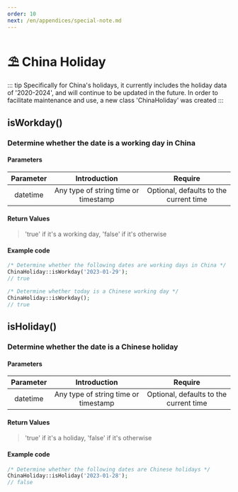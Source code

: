 ```yaml
---
order: 10
next: /en/appendices/special-note.md
---
```


# ⛱️ China Holiday

::: tip
Specifically for China's holidays, it currently includes the holiday data of '2020-2024', and will continue to be updated in the future. In order to facilitate maintenance and use, a new class 'ChinaHoliday' was created
:::

## isWorkday()

### Determine whether the date is a working day in China

#### Parameters

| Parameter |             Introduction             |                Require                 |
|:---------:|:------------------------------------:|:--------------------------------------:|
| datetime  | Any type of string time or timestamp | Optional, defaults to the current time |

#### Return Values

> 'true' if it's a working day, 'false' if it's otherwise

#### Example code

```php
/* Determine whether the following dates are working days in China */
ChinaHoliday::isWorkday('2023-01-29');
// true

/* Determine whether today is a Chinese working day */
ChinaHoliday::isWorkday();
// true
```

## isHoliday()

### Determine whether the date is a Chinese holiday

#### Parameters

| Parameter |             Introduction             |                Require                 |
|:---------:|:------------------------------------:|:--------------------------------------:|
| datetime  | Any type of string time or timestamp | Optional, defaults to the current time |

#### Return Values

> 'true' if it's a holiday, 'false' if it's otherwise

#### Example code

```php
/* Determine whether the following dates are Chinese holidays */
ChinaHoliday::isHoliday('2023-01-28');
// false
```